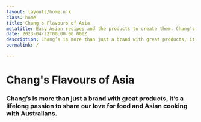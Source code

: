 ```yaml
---
layout: layouts/home.njk
class: home
title: Chang's Flavours of Asia
metatitle: Easy Asian recipes and the products to create them. Chang's Flavours of Asia. 
date: 2023-04-22T00:00:00.000Z
description: Chang’s is more than just a brand with great products, it’s a lifelong passion to share our love for food and Asian cooking with Australians.
permalink: /

---
```

# Chang's Flavours of Asia

### Chang’s is more than just a brand with great products, it’s a lifelong passion to share our love for food and Asian cooking with Australians.



